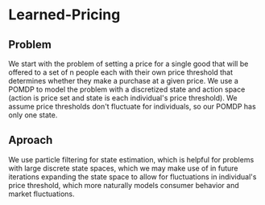 # Learned-Pricing

## Problem
We start with the problem of setting a price for a single good that will be offered to a set of n people each with their own price threshold that determines whether they make a purchase at a given price.
We use a POMDP to model the problem with a discretized state and action space (action is price set and state is each individual's price threshold).
We assume price thresholds don't fluctuate for individuals, so our POMDP has only one state.

## Aproach
We use particle filtering for state estimation, which is helpful for problems with large discrete state spaces, which we may make use of in future iterations expanding the state space to allow for fluctuations in individual's price threshold, which more naturally models consumer behavior and market fluctuations.
